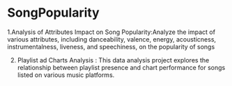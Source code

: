 # SongPopularity
1.Analysis of Attributes Impact on Song Popularity:Analyze the impact of various attributes, including danceability, valence, energy, acousticness, instrumentalness, liveness, and speechiness, on the popularity of songs

2. Playlist ad Charts Analysis : This data analysis project explores the relationship between playlist presence and chart performance for songs listed on various music platforms. 


